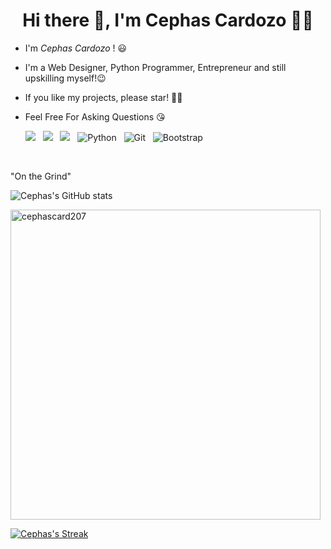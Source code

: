 <h1 align='center'> Hi there 👋, I'm Cephas Cardozo 👨‍💻</h1>


- I'm *Cephas Cardozo* ! :smiley: <br>
- I'm a Web Designer, Python Programmer, Entrepreneur and still upskilling myself!:wink: <br>
- If you like my projects, please star! 🌟🙏 <br>
- Feel Free For Asking Questions :kissing_heart: <br>

  <img src="https://img.shields.io/badge/html5%20-%23e34f26.svg?&style=for-the-badge&logo=html5&logoColor=white" />&nbsp;&nbsp;
  <img src="https://img.shields.io/badge/css3%20-%23e34f26.svg?&style=for-the-badge&logo=css3&logoColor=white" />&nbsp;&nbsp;
  <img src="https://img.shields.io/badge/js%20-%23e34f26.svg?&style=for-the-badge&logo=js&logoColor=black"/>&nbsp;&nbsp;
  <img alt="Python" src="https://img.shields.io/badge/python%20-%2314354C.svg?&style=for-the-badge&logo=python&logoColor=white"/>&nbsp;&nbsp;
  <img alt="Git" src="https://img.shields.io/badge/git%20-%23F05033.svg?&style=for-the-badge&logo=git&logoColor=white"/>&nbsp;&nbsp;
  ![Bootstrap](https://img.shields.io/badge/Bootstrap-222222?style=for-the-badge&logo=bootstrap&logoColor=white)


<br>

"On the Grind"

![Cephas's GitHub stats](https://jolibois-readme-stats.vercel.app/api?username=cephascard0207&show_icons=true&theme=radical&include_all_commits=true&count_private=true)

<p><img align="center" width="496px" src="https://github-readme-stats.vercel.app/api/top-langs?username=cephascard0207&show_icons=true&locale=en&layout=compact&theme=radical" alt="cephascard207" /></p>

[![Cephas's Streak](http://github-readme-streak-stats.herokuapp.com?user=cephascard0207&theme=radical&fire=yellow&currStreakNum=yellow)](https://github.com/cephascard0207)



